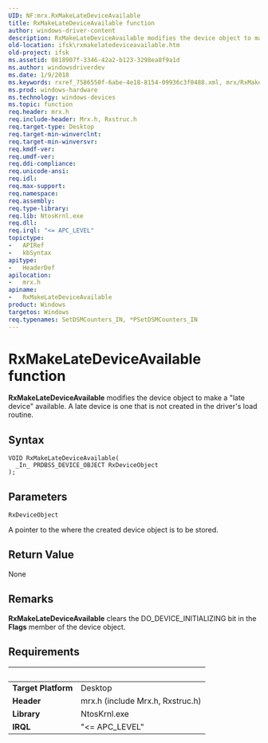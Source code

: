 ```yaml
---
UID: NF:mrx.RxMakeLateDeviceAvailable
title: RxMakeLateDeviceAvailable function
author: windows-driver-content
description: RxMakeLateDeviceAvailable modifies the device object to make a &#0034;late device&#0034; available. A late device is one that is not created in the driver's load routine.
old-location: ifsk\rxmakelatedeviceavailable.htm
old-project: ifsk
ms.assetid: 0818907f-3346-42a2-b123-3298ea8f9a1d
ms.author: windowsdriverdev
ms.date: 1/9/2018
ms.keywords: rxref_7586550f-6abe-4e18-8154-09936c3f0488.xml, mrx/RxMakeLateDeviceAvailable, ifsk.rxmakelatedeviceavailable, RxMakeLateDeviceAvailable, RxMakeLateDeviceAvailable routine [Installable File System Drivers]
ms.prod: windows-hardware
ms.technology: windows-devices
ms.topic: function
req.header: mrx.h
req.include-header: Mrx.h, Rxstruc.h
req.target-type: Desktop
req.target-min-winverclnt: 
req.target-min-winversvr: 
req.kmdf-ver: 
req.umdf-ver: 
req.ddi-compliance: 
req.unicode-ansi: 
req.idl: 
req.max-support: 
req.namespace: 
req.assembly: 
req.type-library: 
req.lib: NtosKrnl.exe
req.dll: 
req.irql: "<= APC_LEVEL"
topictype:
-	APIRef
-	kbSyntax
apitype:
-	HeaderDef
apilocation:
-	mrx.h
apiname:
-	RxMakeLateDeviceAvailable
product: Windows
targetos: Windows
req.typenames: SetDSMCounters_IN, *PSetDSMCounters_IN
---
```



# RxMakeLateDeviceAvailable function
<b>RxMakeLateDeviceAvailable</b> modifies the device object to make a "late device" available. A late device is one that is not created in the driver's load routine.

## Syntax

````
VOID RxMakeLateDeviceAvailable(
  _In_ PRDBSS_DEVICE_OBJECT RxDeviceObject
);
````

## Parameters

`RxDeviceObject`

A pointer to the where the created device object is to be stored.


## Return Value

None

## Remarks

<b>RxMakeLateDeviceAvailable</b> clears the DO_DEVICE_INITIALIZING bit in the <b>Flags</b> member of the device object.

## Requirements
| &nbsp; | &nbsp; |
| ---- |:---- |
| **Target Platform** | Desktop |
| **Header** | mrx.h (include Mrx.h, Rxstruc.h) |
| **Library** | NtosKrnl.exe |
| **IRQL** | "<= APC_LEVEL" |